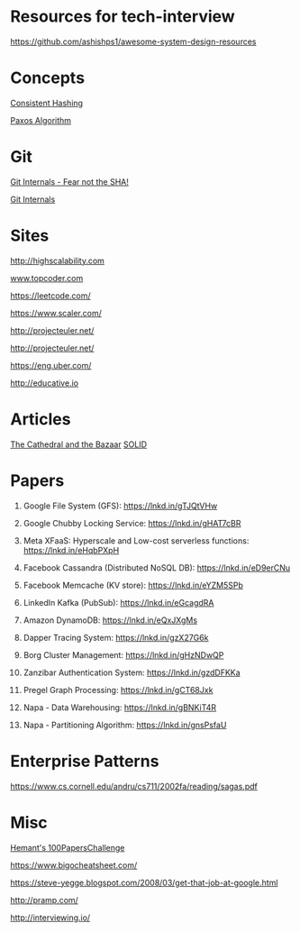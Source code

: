 # Resources for tech-interview

https://github.com/ashishps1/awesome-system-design-resources


# Concepts

[Consistent Hashing](https://youtu.be/UF9Iqmg94tk?si=fe7G978r1aYxnEvR)

[Paxos Algorithm](https://youtu.be/d7nAGI_NZPk?si=jKbwCRsBgDYEhj1e)

# Git


[Git Internals - Fear not the SHA!](https://youtu.be/P6jD966jzlk?si=oPpztxB7vQr6fJ9l)

[Git Internals](https://youtube.com/playlist?list=PL9lx0DXCC4BNUby5H58y6s2TQVLadV8v7&si=SOySFeaCkgv3bmkj)

# Sites

http://highscalability.com

www.topcoder.com

https://leetcode.com/

https://www.scaler.com/

http://projecteuler.net/

http://projecteuler.net/

https://eng.uber.com/

http://educative.io


# Articles

[The Cathedral and the Bazaar](http://www.catb.org/~esr/writings/cathedral-bazaar/cathedral-bazaar/)
[SOLID](https://www.digitalocean.com/community/conceptual-articles/s-o-l-i-d-the-first-five-principles-of-object-oriented-design)

# Papers

1. Google File System (GFS): https://lnkd.in/gTJQtVHw

2. Google Chubby Locking Service: https://lnkd.in/gHAT7cBR

3. Meta XFaaS: Hyperscale and Low-cost serverless functions: https://lnkd.in/eHqbPXpH

4. Facebook Cassandra (Distributed NoSQL DB): https://lnkd.in/eD9erCNu

5. Facebook Memcache (KV store): https://lnkd.in/eYZM5SPb

6. LinkedIn Kafka (PubSub): https://lnkd.in/eGcagdRA

7. Amazon DynamoDB: https://lnkd.in/eQxJXgMs

8. Dapper Tracing System: https://lnkd.in/gzX27G6k

9. Borg Cluster Management: 
https://lnkd.in/gHzNDwQP

10. Zanzibar Authentication System: 
https://lnkd.in/gzdDFKKa

11. Pregel Graph Processing: https://lnkd.in/gCT68Jxk

12. Napa - Data Warehousing: https://lnkd.in/gBNKiT4R

13. Napa - Partitioning Algorithm: https://lnkd.in/gnsPsfaU

# Enterprise Patterns

https://www.cs.cornell.edu/andru/cs711/2002fa/reading/sagas.pdf

# Misc

[Hemant's 100PapersChallenge](https://www.hemantkgupta.com/)

https://www.bigocheatsheet.com/

https://steve-yegge.blogspot.com/2008/03/get-that-job-at-google.html

http://pramp.com/

http://interviewing.io/




